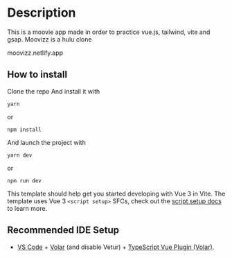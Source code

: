 # Description

This is a moovie app made in order to practice vue.js, tailwind, vite and gsap.
Moovizz is a hulu clone 

moovizz.netlify.app

## How to install

Clone the repo
And install it with
```
yarn 
```
or 
```
npm install
```

And launch the project with
```
yarn dev
```
or
```
npm run dev
```

This template should help get you started developing with Vue 3 in Vite. The template uses Vue 3 `<script setup>` SFCs, check out the [script setup docs](https://v3.vuejs.org/api/sfc-script-setup.html#sfc-script-setup) to learn more.

## Recommended IDE Setup

- [VS Code](https://code.visualstudio.com/) + [Volar](https://marketplace.visualstudio.com/items?itemName=Vue.volar) (and disable Vetur) + [TypeScript Vue Plugin (Volar)](https://marketplace.visualstudio.com/items?itemName=Vue.vscode-typescript-vue-plugin).
